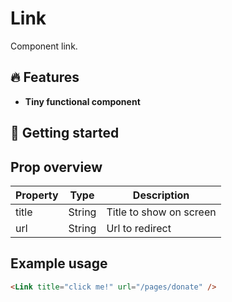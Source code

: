 # Link

Component link.

## 🔥 Features

- **Tiny functional component**

## 🔎 Getting started

## Prop overview

Property     | Type    | Description
------------ | ------- | ---------------
title        | String  | Title to show on screen
url          | String  | Url to redirect

## Example usage

```html
<Link title="click me!" url="/pages/donate" />
```

